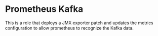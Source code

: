 # Prometheus Kafka

This is a role that deploys a JMX exporter patch and updates the metrics configuration to allow prometheus to recognize the Kafka data.